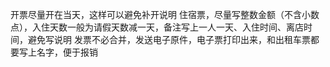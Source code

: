 开票尽量开在当天，这样可以避免补开说明
住宿票，尽量写整数金额（不含小数点），入住天数一般为请假天数减一天，备注写上一人一天、入住时间、离店时间，避免写说明
发票不必合并，发送电子原件，电子票打印出来，和出租车票都要写上名字，便于报销